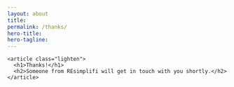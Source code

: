 ```yaml
---
layout: about
title:
permalink: /thanks/
hero-title:
hero-tagline:
---
```

<section class="thanks">

    <article class="lighten">
      <h1>Thanks!</h1>
      <h2>Someone from REsimplifi will get in touch with you shortly.</h2>
    </article>


</section>
